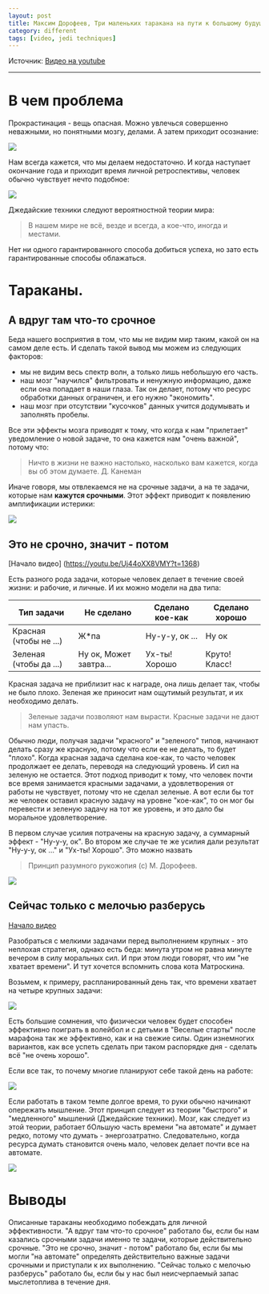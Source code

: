 ```yaml
---
layout: post
title: Максим Дорофеев, Три маленьких таракана на пути к большому будущему
category: different
tags: [video, jedi techniques]
---
```


Источник: [Видео  на youtube](https://www.youtube.com/watch?v=Uj44oXX8VMY)

---

# В чем проблема

Прокрастинация - вещь опасная. Можно увлечься совершенно неважными, но понятными мозгу, делами. А затем приходит осознание:

![](/img/nichego_ne_izmenilos.jpg)

Нам всегда кажется, что мы делаем недостаточно. И когда наступает окончание года и приходит время личной ретроспективы, человек обычно чувствует нечто подобное:

![](/img/dorofeev-3-bugs-1.PNG)

Джедайские техники следуют вероятностной теории мира:

> В нашем мире не всё, везде и всегда, а кое-что, иногда и местами.

Нет ни одного гарантированного способа добиться успеха, но зато есть гарантированные способы облажаться.

# Тараканы.

## А вдруг там что-то срочное

Беда нашего восприятия в том, что мы не видим мир таким, какой он на самом деле есть. И сделать такой вывод мы можем из следующих факторов:
- мы не видим весь спектр волн, а только лишь небольшую его часть.
- наш мозг "научился" фильтровать и ненужную информацию, даже если она попадает в наши глаза. Так он делает, потому что ресурс обработки данных ограничен, и его нужно "экономить".
- наш мозг при отсутствии "кусочков" данных учится додумывать и заполнять пробелы.

Все эти эффекты мозга приводят к тому, что когда к нам "прилетает" уведомление о новой задаче, то она кажется нам "очень важной", потому что:

> Ничто в жизни не важно настолько, насколько вам кажется, когда вы об этом думаете.
Д. Канеман

Иначе говоря, мы отвлекаемся не на срочные задачи, а на те задачи, которые нам **кажутся срочными**. Этот эффект приводит к появлению амплификации истерики:

![](/img/dorofeev-3-bugs-2.PNG)

## Это не срочно, значит - потом

[Начало видео] (https://youtu.be/Uj44oXX8VMY?t=1368)

Есть разного рода задачи, которые человек делает в течение своей жизни: и рабочие, и личные. И их можно модели на два типа:

| Тип задачи | Не сделано | Сделано кое-как | Сделано хорошо |
|------------------------|------------------------|-----------------|----------------|
| Красная (чтобы не ...) | Ж*па | Ну-у-у, ок ... | Ну ок |
| Зеленая (чтобы да ...) | Ну ок, Может завтра... | Ух-ты! Хорошо | Круто! Класс! |

Красная задача не приблизит нас к награде, она лишь делает так, чтобы не было плохо. Зеленая же приносит нам ощутимый результат, и их необходимо делать.

> Зеленые задачи позволяют нам вырасти. Красные задачи не дают нам упасть.

Обычно люди, получая задачи "красного" и "зеленого" типов, начинают делать сразу же красную, потому что если ее не делать, то будет "плохо". Когда красная задача сделана кое-как, то часто человек продолжает ее делать, переводя на следующий уровень. И сил на зеленую не остается. Этот подход приводит к тому, что человек почти все время занимается красными задачами, а удовлетворения от работы не чувствует, потому что не сделал зеленые. А вот если бы тот же человек оставил красную задачу на уровне "кое-как", то он мог бы перевести и зеленую задачу на тот же уровень, и это дало бы моральное удовлетворение.

В первом случае усилия потрачены на красную задачу, а суммарный эффект - "Ну-у-у, ок". Во втором же случае те же усилия дали результат "Ну-у-у, ок ..." и "Ух-ты! Хорошо". Это можно назвать

> Принцип разумного рукожопия (с) М. Дорофеев.

![](/img/dorofeev-3-bugs-3.PNG)


## Сейчас только с мелочью разберусь

[Начало видео](https://youtu.be/Uj44oXX8VMY?t=1837)

Разобраться с мелкими задачами перед выполнением крупных - это неплохая стратегия, однако есть беда: минута утром не равна минуте вечером в силу моральных сил. И при этом люди говорят, что им "не хватает времени". И тут хочется вспомнить слова кота Матроскина.

Возьмем, к примеру, распланированный день так, что времени хватает на четыре крупных задачи:

![](/img/dorofeev-3-bugs-4.PNG)

Есть большие сомнения, что физически человек будет способен эффективно поиграть в волейбол и с детьми в "Веселые старты" после марафона так же эффективно, как и на свежие силы. Один изнемногих вариантов, как все успеть сделать при таком распорядке дня - сделать всё "не очень хорошо".

Если все так, то почему многие планируют себе такой день на работе:

![](/img/dorofeev-3-bugs-5.PNG)

Если работать в таком темпе долгое время, то руки обычно начинают опережать мышление. Этот принцип следует из теории "быстрого" и "медленного" мышлений (Джедайские техники). Мозг, как следует из этой теории, работает бОльшую часть времени "на автомате" и думает редко, потому что думать - энергозатратно. Следовательно, когда ресурса думать становится очень мало, человек делает почти все на автомате.

![](/img/dorofeev-3-bugs-6.PNG)

# Выводы

Описанные тараканы необходимо побеждать для личной эффективности. "А вдруг там что-то срочное" работало бы, если бы нам казались срочными задачи именно те задачи, которые действительно срочные. "Это не срочно, значит - потом" работало бы, если бы мы могли "на автомате" определять действительно важные задачи срочными и приступали к их выполнению. "Сейчас только с мелочью разберусь" работало бы, если бы у нас был неисчерпаемый запас мыслетоплива в течение дня.